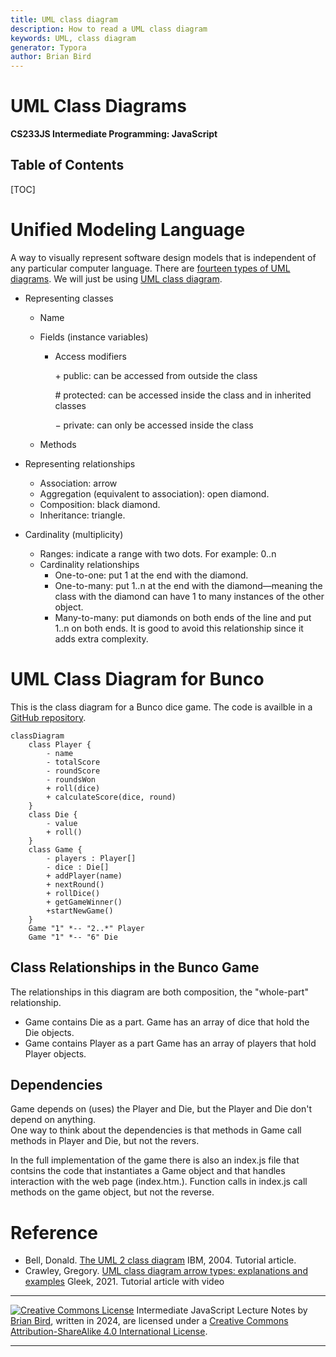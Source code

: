 ```yaml
---
title: UML class diagram
description: How to read a UML class diagram
keywords: UML, class diagram
generator: Typora
author: Brian Bird
---
```


<h1>UML Class Diagrams</h1>

**CS233JS Intermediate Programming: JavaScript**



<h2>Table of Contents</h2>

[TOC]

# Unified Modeling Language

A way to visually represent software design models that is independent of any particular computer language. There are [fourteen types of UML diagrams](https://creately.com/blog/diagrams/uml-diagram-types-examples/). We will just be using [UML class diagram](https://en.wikipedia.org/wiki/Class_diagram).

- Representing classes

  - Name

  - Fields (instance variables)

    - Access modifiers

      &plus; public: can be accessed from outside the class

      &num; protected: can be accessed inside the class and in inherited classes

      &minus; private: can only be accessed inside the class

  - Methods

- Representing relationships

  - Association: arrow
  - Aggregation (equivalent to association): open diamond.
  - Composition: black diamond.
  - Inheritance: triangle.

- Cardinality (multiplicity)

  - Ranges: indicate a range with two dots. For example: 0..n
  - Cardinality relationships
    - One-to-one: put 1 at the end with the diamond.
    - One-to-many: put 1..n at the end with the diamond&mdash;meaning the class with the diamond can have 1 to many instances of the other object.
    - Many-to-many: put diamonds on both ends of the line and put 1..n on both ends. It is good to avoid this relationship since it adds extra complexity.

  



# UML Class Diagram for Bunco

This is the class diagram for a Bunco dice game. The code is availble in a [GitHub repository](https://github.com/LCC-CIT/CS233JS-Going2Boston).

```mermaid
classDiagram
    class Player {
        - name
        - totalScore
        - roundScore
        - roundsWon
        + roll(dice)
        + calculateScore(dice, round)
    }
    class Die {
        - value
        + roll()
    }
    class Game {
        - players : Player[]
        - dice : Die[]
        + addPlayer(name)
        + nextRound()
        + rollDice()
        + getGameWinner()
        +startNewGame()
    }
    Game "1" *-- "2..*" Player
    Game "1" *-- "6" Die
```





## Class Relationships in the Bunco Game

The relationships in this diagram are both composition, the "whole-part" relationship.

- Game contains Die as a part. 
  Game has an array of dice that hold the Die objects.
- Game contains Player as a part 
  Game has an array of players that hold Player objects.

## Dependencies

Game depends on (uses) the Player and Die, but the Player and Die don't depend on anything.  
One way to think about the dependencies is that methods in Game call methods in Player and Die, but not the revers.

In the full implementation of the game there is also an index.js file that contsins the code that instantiates a Game object and that handles interaction with the web page (index.htm.). Function calls in index.js call methods on the game object, but not the reverse.

# Reference

- Bell, Donald. [The UML 2 class diagram](https://developer.ibm.com/articles/the-class-diagram/) IBM, 2004. Tutorial article.
- Crawley, Gregory. [UML class diagram arrow types: explanations and examples](https://www.gleek.io/blog/class-diagram-arrows.html) Gleek, 2021. Tutorial article with video



------

[![Creative Commons License](https://i.creativecommons.org/l/by-sa/4.0/88x31.png)](http://creativecommons.org/licenses/by-sa/4.0/) Intermediate JavaScript Lecture Notes by [Brian Bird](https://profbird.dev), written in <time>2024</time>, are licensed under a [Creative Commons Attribution-ShareAlike 4.0 International License](http://creativecommons.org/licenses/by-sa/4.0/). 

------------
